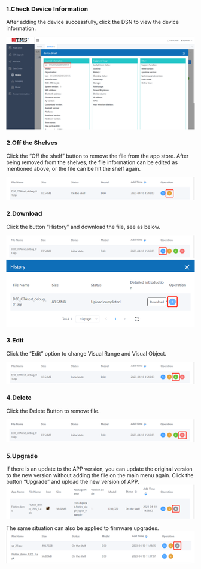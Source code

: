
### 1.Check Device Information
After adding the device successfully, click the DSN to view the device information.  

![6-1](./_images/6-1.png)

### 2.Off the Shelves
Click the “Off the shelf” button to remove the file from the app store. After being removed from the shelves, the file information can be edited as mentioned above, or the file can be hit the shelf again.

![6-2](./_images/6-2.png)

### 2.Download
Click the button “History” and download the file, see as below.

![6-3-1](./_images/6-3-1.png)
![6-3-2](./_images/6-3-2.png)

### 3.Edit
Click the “Edit” option to change Visual Range and Visual Object.

![6-4](./_images/6-4.png)

### 4.Delete
Click the Delete Button to remove file.

![6-5](./_images/6-5.png)

### 5.Upgrade
If there is an update to the APP version, you can update the original version to the new version without adding the file on the main menu again. Click the button “Upgrade” and upload the new version of APP.  
![4-3](./_images/4-3.png)

The same situation can also be applied to firmware upgrades.
![3-3](./_images/3-3.png)
